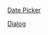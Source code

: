 [Date Picker](http://package.elm-lang.org/packages/elm-community/elm-datepicker/latest)

[Dialog](http://package.elm-lang.org/packages/krisajenkins/elm-dialog/latest)
